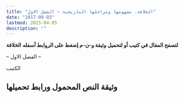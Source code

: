 ```yaml
---
title: "الخلافة، مفهومها ومراحلها التاريخية – الفصل الاول"
date: "2017-09-03"
lastmod: 2025-04-05
description: ""
---
```

**لتصفح المقال في كتيب أو لتحميل وثيقة و-ن-م إضغط على الروابط أسفله** **الخلافة**

– الفصل الاول –

الكتيب

## وثيقة النص المحمول ورابط تحميلها

###
